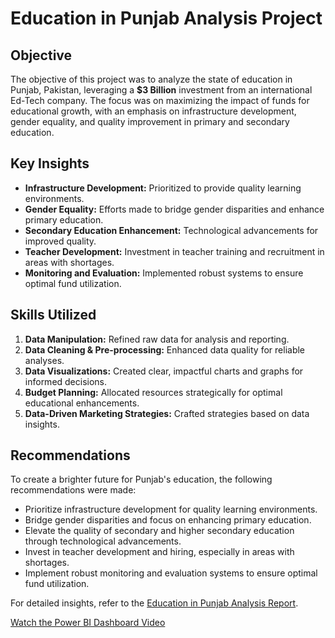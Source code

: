 # Education in Punjab Analysis Project

## Objective
The objective of this project was to analyze the state of education in Punjab, Pakistan, leveraging a **$3 Billion** investment from an international Ed-Tech company. The focus was on maximizing the impact of funds for educational growth, with an emphasis on infrastructure development, gender equality, and quality improvement in primary and secondary education.

## Key Insights
- **Infrastructure Development:** Prioritized to provide quality learning environments.
- **Gender Equality:** Efforts made to bridge gender disparities and enhance primary education.
- **Secondary Education Enhancement:** Technological advancements for improved quality.
- **Teacher Development:** Investment in teacher training and recruitment in areas with shortages.
- **Monitoring and Evaluation:** Implemented robust systems to ensure optimal fund utilization.

## Skills Utilized
1. **Data Manipulation:** Refined raw data for analysis and reporting.
2. **Data Cleaning & Pre-processing:** Enhanced data quality for reliable analyses.
3. **Data Visualizations:** Created clear, impactful charts and graphs for informed decisions.
4. **Budget Planning:** Allocated resources strategically for optimal educational enhancements.
5. **Data-Driven Marketing Strategies:** Crafted strategies based on data insights.

## Recommendations
To create a brighter future for Punjab's education, the following recommendations were made:
- Prioritize infrastructure development for quality learning environments.
- Bridge gender disparities and focus on enhancing primary education.
- Elevate the quality of secondary and higher secondary education through technological advancements.
- Invest in teacher development and hiring, especially in areas with shortages.
- Implement robust monitoring and evaluation systems to ensure optimal fund utilization.

For detailed insights, refer to the [Education in Punjab Analysis Report]([https://github.com/HussainM899/Education-in-Punjab-----Atomcamp-Portfolio-Project/blob/main/Schools%20in%20Punjab%20Project%20(Hussain%20DS4%20Violet).pdf]).

[Watch the Power BI Dashboard Video]([https://github.com/HussainM899/Education-in-Punjab-----Atomcamp-Portfolio-Project/blob/main/School%20Project%20Dashboard.mp4])
